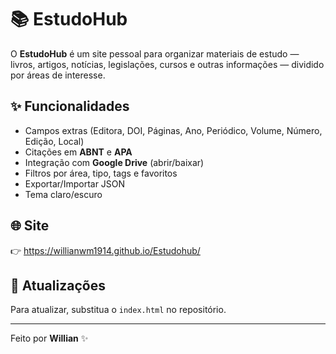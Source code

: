 # 📚 EstudoHub

O **EstudoHub** é um site pessoal para organizar materiais de estudo — livros, artigos, notícias, legislações, cursos e outras informações — dividido por áreas de interesse.

## ✨ Funcionalidades
- Campos extras (Editora, DOI, Páginas, Ano, Periódico, Volume, Número, Edição, Local)
- Citações em **ABNT** e **APA**
- Integração com **Google Drive** (abrir/baixar)
- Filtros por área, tipo, tags e favoritos
- Exportar/Importar JSON
- Tema claro/escuro

## 🌐 Site
👉 https://willianwm1914.github.io/Estudohub/

## 🚀 Atualizações
Para atualizar, substitua o `index.html` no repositório.

---
Feito por **Willian** ✨
